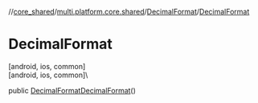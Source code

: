 //[core_shared](../../../index.md)/[multi.platform.core.shared](../index.md)/[DecimalFormat](index.md)/[DecimalFormat](-decimal-format.md)

# DecimalFormat

[android, ios, common]\
[android, ios, common]\

public [DecimalFormat](index.md)[DecimalFormat](-decimal-format.md)()

